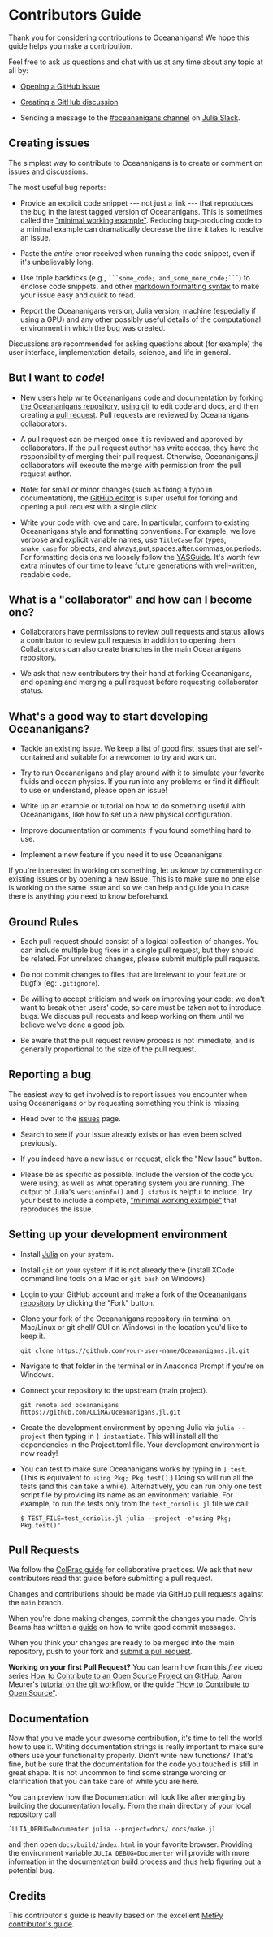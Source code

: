 # Contributors Guide

Thank you for considering contributions to Oceananigans! We hope this guide
helps you make a contribution.

Feel free to ask us questions and chat with us at any time about any topic at all
by:

* [Opening a GitHub issue](https://github.com/CliMA/Oceananigans.jl/issues/new)

* [Creating a GitHub discussion](https://github.com/CliMA/Oceananigans.jl/discussions/new)

* Sending a message to the [#oceananigans channel](https://julialang.slack.com/archives/C01D24C0CAH) on [Julia Slack](https://julialang.org/slack/).

## Creating issues

The simplest way to contribute to Oceananigans is to create or comment on issues and discussions.

The most useful bug reports:

* Provide an explicit code snippet --- not just a link --- that reproduces the bug in the latest tagged version of Oceananigans. This is sometimes called the ["minimal working example"](https://en.wikipedia.org/wiki/Minimal_working_example). Reducing bug-producing code to a minimal example can dramatically decrease the time it takes to resolve an issue.

* Paste the _entire_ error received when running the code snippet, even if it's unbelievably long.

* Use triple backticks (e.g., ````` ```some_code; and_some_more_code;``` `````) to enclose code snippets, and other [markdown formatting syntax](https://docs.github.com/en/github/writing-on-github/getting-started-with-writing-and-formatting-on-github/basic-writing-and-formatting-syntax) to make your issue easy and quick to read.

* Report the Oceananigans version, Julia version, machine (especially if using a GPU) and any other possibly useful details of the computational environment in which the bug was created.

Discussions are recommended for asking questions about (for example) the user interface, implementation details, science, and life in general.

## But I want to _code_!

* New users help write Oceananigans code and documentation by [forking the Oceananigans repository](https://docs.github.com/en/github/collaborating-with-pull-requests/working-with-forks), [using git](https://guides.github.com/introduction/git-handbook/) to edit code and docs, and then creating a [pull request](https://docs.github.com/en/github/collaborating-with-pull-requests/proposing-changes-to-your-work-with-pull-requests/creating-a-pull-request-from-a-fork). Pull requests are reviewed by Oceananigans collaborators.

* A pull request can be merged once it is reviewed and approved by collaborators. If the pull request author has write access, they have the responsibility of merging their pull request. Otherwise, Oceananigans.jl collaborators will execute the merge with permission from the pull request author.

* Note: for small or minor changes (such as fixing a typo in documentation), the [GitHub editor](https://docs.github.com/en/github/managing-files-in-a-repository/managing-files-on-github/editing-files-in-your-repository) is super useful for forking and opening a pull request with a single click.

* Write your code with love and care. In particular, conform to existing Oceananigans style and formatting conventions. For example, we love verbose and explicit variable names, use `TitleCase` for types, `snake_case` for objects, and always,put,spaces.after.commas,or.periods. For formatting decisions we loosely follow the [YASGuide](https://github.com/jrevels/YASGuide). It's worth few extra minutes of our time to leave future generations with well-written, readable code.

## What is a "collaborator" and how can I become one?

* Collaborators have permissions to review pull requests and status allows a contributor to review pull requests in addition to opening them. Collaborators can also create branches in the main Oceananigans repository.

* We ask that new contributors try their hand at forking Oceananigans, and opening and merging a pull request before requesting collaborator status.

## What's a good way to start developing Oceananigans?

* Tackle an existing issue. We keep a list of [good first issues](https://github.com/CLiMA/Oceananigans.jl/issues?q=is%3Aissue+is%3Aopen+label%3A%22good+first+issue%22)
  that are self-contained and suitable for a newcomer to try and work on.

* Try to run Oceananigans and play around with it to simulate your favorite
  fluids and ocean physics. If you run into any problems or find it difficult
  to use or understand, please open an issue!

* Write up an example or tutorial on how to do something useful with
  Oceananigans, like how to set up a new physical configuration.

* Improve documentation or comments if you found something hard to use.

* Implement a new feature if you need it to use Oceananigans.

If you're interested in working on something, let us know by commenting on existing issues or 
by opening a new issue. This is to make sure no one else is working on the same issue and so 
we can help and guide you in case there is anything you need to know beforehand.

## Ground Rules

* Each pull request should consist of a logical collection of changes. You can
  include multiple bug fixes in a single pull request, but they should be related.
  For unrelated changes, please submit multiple pull requests.

* Do not commit changes to files that are irrelevant to your feature or bugfix
  (eg: `.gitignore`).

* Be willing to accept criticism and work on improving your code; we don't want
  to break other users' code, so care must be taken not to introduce bugs. We
  discuss pull requests and keep working on them until we believe we've done a
  good job.

* Be aware that the pull request review process is not immediate, and is
  generally proportional to the size of the pull request.

## Reporting a bug

The easiest way to get involved is to report issues you encounter when using
Oceananigans or by requesting something you think is missing.

* Head over to the [issues](https://github.com/CLiMA/Oceananigans.jl/issues) page.

* Search to see if your issue already exists or has even been solved previously.

* If you indeed have a new issue or request, click the "New Issue" button.

* Please be as specific as possible. Include the version of the code you were using, as
  well as what operating system you are running. The output of Julia's `versioninfo()`
  and `] status` is helpful to include. Try your best to include a complete, ["minimal working example"](https://en.wikipedia.org/wiki/Minimal_working_example) that reproduces the issue.

## Setting up your development environment

* Install [Julia](https://julialang.org/) on your system.

* Install `git` on your system if it is not already there (install XCode command line tools on
  a Mac or `git bash` on Windows).

* Login to your GitHub account and make a fork of the
  [Oceananigans repository](https://github.com/CLiMA/Oceananigans.jl) by
  clicking the "Fork" button.

* Clone your fork of the Oceananigans repository (in terminal on Mac/Linux or git shell/
  GUI on Windows) in the location you'd like to keep it.
  ```
  git clone https://github.com/your-user-name/Oceananigans.jl.git
  ```

* Navigate to that folder in the terminal or in Anaconda Prompt if you're on Windows.

* Connect your repository to the upstream (main project).
  ```
  git remote add oceananigans https://github.com/CLiMA/Oceananigans.jl.git
  ```

* Create the development environment by opening Julia via `julia --project` then
  typing in `] instantiate`. This will install all the dependencies in the Project.toml
  file. Your development environment is now ready!

* You can test to make sure Oceananigans works by typing in `] test`. (This is equivalent to
  `using Pkg; Pkg.test()`.) Doing so will run all the tests (and this can take a while).
  Alternatively, you can run only one test script file by providing its name as an environment
  variable. For example, to run the tests only from the `test_coriolis.jl` file we call:

  ```
  $ TEST_FILE=test_coriolis.jl julia --project -e"using Pkg; Pkg.test()"
  ```


## Pull Requests

We follow the [ColPrac guide](https://github.com/SciML/ColPrac) for collaborative practices.
We ask that new contributors read that guide before submitting a pull request.

Changes and contributions should be made via GitHub pull requests against the ``main`` branch.

When you're done making changes, commit the changes you made. Chris Beams has written a 
[guide](https://chris.beams.io/posts/git-commit/) on how to write good commit messages.

When you think your changes are ready to be merged into the main repository, push to your fork
and [submit a pull request](https://github.com/CLiMA/Oceananigans.jl/compare/).

**Working on your first Pull Request?** You can learn how from this _free_ video series
[How to Contribute to an Open Source Project on GitHub](https://egghead.io/courses/how-to-contribute-to-an-open-source-project-on-github), Aaron Meurer's [tutorial on the git workflow](https://www.asmeurer.com/git-workflow/), or the guide [“How to Contribute to Open Source"](https://opensource.guide/how-to-contribute/).

## Documentation

Now that you've made your awesome contribution, it's time to tell the world how to use it.
Writing documentation strings is really important to make sure others use your functionality
properly. Didn't write new functions? That's fine, but be sure that the documentation for
the code you touched is still in great shape. It is not uncommon to find some strange wording
or clarification that you can take care of while you are here.

You can preview how the Documentation will look like after merging by building the documentation 
locally. From the main directory of your local repository call

```
JULIA_DEBUG=Documenter julia --project=docs/ docs/make.jl
```

and then open `docs/build/index.html` in your favorite browser. Providing the environment variable 
`JULIA_DEBUG=Documenter` will provide with more information in the documentation build process and
thus help figuring out a potential bug.

## Credits

This contributor's guide is heavily based on the excellent [MetPy contributor's guide](https://github.com/Unidata/MetPy/blob/master/CONTRIBUTING.md).

